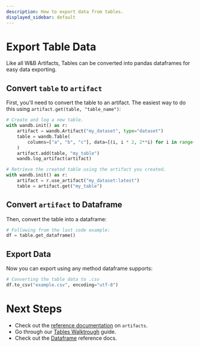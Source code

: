 ```yaml
---
description: How to export data from tables.
displayed_sidebar: default
---
```


# Export Table Data
Like all W&B Artifacts, Tables can be converted into pandas dataframes for easy data exporting. 

## Convert `table` to `artifact`
First, you'll need to convert the table to an artifact. The easiest way to do this using `artifact.get(table, "table_name")`:

```python
# Create and log a new table.
with wandb.init() as r:
    artifact = wandb.Artifact("my_dataset", type="dataset")
    table = wandb.Table(
        columns=["a", "b", "c"], data=[(i, i * 2, 2**i) for i in range(10)]
    )
    artifact.add(table, "my_table")
    wandb.log_artifact(artifact)

# Retrieve the created table using the artifact you created.
with wandb.init() as r:
    artifact = r.use_artifact("my_dataset:latest")
    table = artifact.get("my_table")
```

## Convert `artifact` to Dataframe
Then, convert the table into a dataframe:

```python
# Following from the last code example:
df = table.get_dataframe()
```

## Export Data
Now you can export using any method dataframe supports:

```python
# Converting the table data to .csv
df.to_csv("example.csv", encoding="utf-8")
```

# Next Steps
- Check out the [reference documentation](../artifacts/construct-an-artifact.md) on `artifacts`.
- Go through our [Tables Walktrough](../tables/tables-walkthrough.md) guide.
- Check out the [Dataframe](https://pandas.pydata.org/docs/reference/api/pandas.DataFrame.html) reference docs.